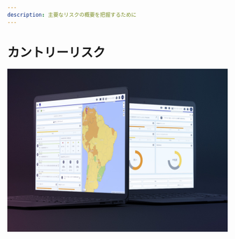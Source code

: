 ```yaml
---
description: 主要なリスクの概要を把握するために
---
```


# カントリーリスク

![](../.gitbook/assets/ci-cover%20%283%29.JPG)

